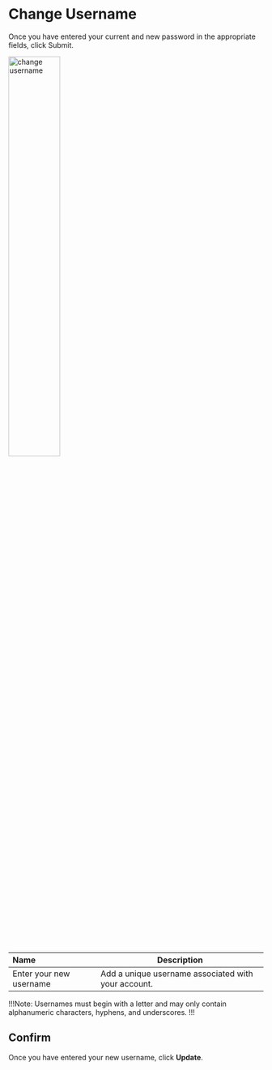 # Change Username

Once you have entered your current and new password in the appropriate fields, click Submit.

<img src="../../../images/account-change-username.png" alt="change username" style="width: 45%; display: block"></a>

**Name** | **Description** 
:--- | ---
Enter your new username | Add a unique username associated with your account.

!!!Note:
Usernames must begin with a letter and may only contain alphanumeric characters, hyphens, and underscores.
!!!

## Confirm

Once you have entered your new username, click **Update**.